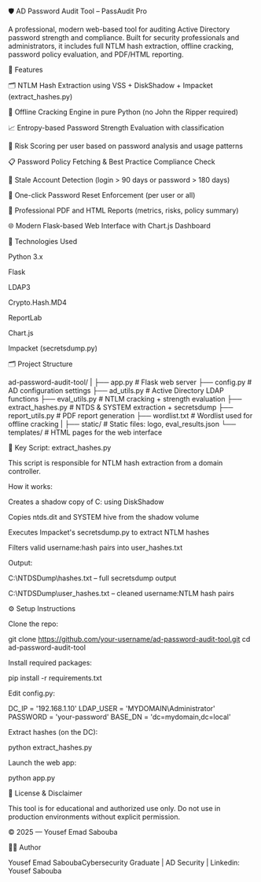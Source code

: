 🛡️ AD Password Audit Tool – PassAudit Pro

A professional, modern web-based tool for auditing Active Directory password strength and compliance. Built for security professionals and administrators, it includes full NTLM hash extraction, offline cracking, password policy evaluation, and PDF/HTML reporting.

🚀 Features

🗂 NTLM Hash Extraction using VSS + DiskShadow + Impacket (extract_hashes.py)

🔐 Offline Cracking Engine in pure Python (no John the Ripper required)

📈 Entropy-based Password Strength Evaluation with classification

🧠 Risk Scoring per user based on password analysis and usage patterns

📋 Password Policy Fetching & Best Practice Compliance Check

🦳 Stale Account Detection (login > 90 days or password > 180 days)

🔁 One-click Password Reset Enforcement (per user or all)

📄 Professional PDF and HTML Reports (metrics, risks, policy summary)

🌐 Modern Flask-based Web Interface with Chart.js Dashboard

🧰 Technologies Used

Python 3.x

Flask

LDAP3

Crypto.Hash.MD4

ReportLab

Chart.js

Impacket (secretsdump.py)

🗂 Project Structure

ad-password-audit-tool/
|
├── app.py               # Flask web server
├── config.py            # AD configuration settings
├── ad_utils.py          # Active Directory LDAP functions
├── eval_utils.py        # NTLM cracking + strength evaluation
├── extract_hashes.py    # NTDS & SYSTEM extraction + secretsdump
├── report_utils.py      # PDF report generation
├── wordlist.txt         # Wordlist used for offline cracking
|
├── static/              # Static files: logo, eval_results.json
└── templates/           # HTML pages for the web interface

📆 Key Script: extract_hashes.py

This script is responsible for NTLM hash extraction from a domain controller.

How it works:

Creates a shadow copy of C: using DiskShadow

Copies ntds.dit and SYSTEM hive from the shadow volume

Executes Impacket's secretsdump.py to extract NTLM hashes

Filters valid username:hash pairs into user_hashes.txt

Output:

C:\NTDSDump\hashes.txt – full secretsdump output

C:\NTDSDump\user_hashes.txt – cleaned username:NTLM hash pairs



⚙️ Setup Instructions

Clone the repo:

git clone https://github.com/your-username/ad-password-audit-tool.git
cd ad-password-audit-tool

Install required packages:

pip install -r requirements.txt

Edit config.py:

DC_IP = '192.168.1.10'
LDAP_USER = 'MYDOMAIN\\Administrator'
PASSWORD = 'your-password'
BASE_DN = 'dc=mydomain,dc=local'

Extract hashes (on the DC):

python extract_hashes.py

Launch the web app:

python app.py

📄 License & Disclaimer

This tool is for educational and authorized use only. Do not use in production environments without explicit permission.

️© 2025 — Yousef Emad Sabouba

👨‍💼 Author

Yousef Emad SaboubaCybersecurity Graduate | AD Security | Linkedin: Yousef Sabouba